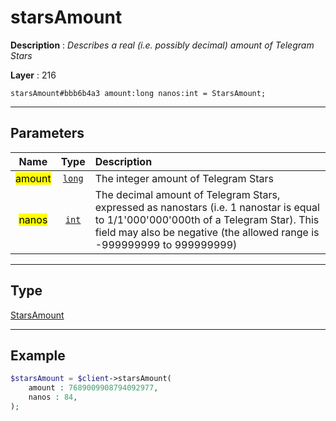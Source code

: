 # starsAmount

**Description** : *Describes a real \(i\.e\. possibly decimal\) amount of Telegram Stars*

**Layer** : 216

```tl
starsAmount#bbb6b4a3 amount:long nanos:int = StarsAmount;
```

---

## Parameters

| Name | Type | Description |
| :---: | :---: | :--- |
| <mark>amount</mark> | [`long`](type/long) | The integer amount of Telegram Stars |
| <mark>nanos</mark> | [`int`](type/int) | The decimal amount of Telegram Stars, expressed as nanostars (i.e. 1 nanostar is equal to 1/1'000'000'000th of a Telegram Star). This field may also be negative (the allowed range is -999999999 to 999999999) |

---

## Type

[StarsAmount](type/StarsAmount)

---

## Example

```php
$starsAmount = $client->starsAmount(
	amount : 7689009908794092977,
	nanos : 84,
);
```